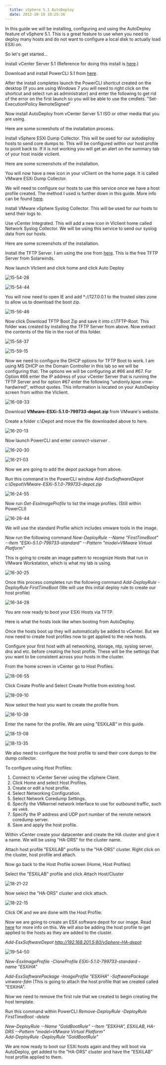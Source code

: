```yaml
---
  title: vSphere 5.1 AutoDeploy
  date: 2012-10-18 18:25:36
---
```


In this guide we will be installing, configuring and using the
AutoDeploy feature of vSphere 5.1. This is a great feature to use when
you need to deploy many hosts and do not want to configure a local disk
to actually load ESXi on.

So let's get started...

Install vCenter Server 5.1 (Reference for doing this install is [here](https://everythingshouldbevirtual.com/vcenter-5-1-quick-installation-screenshots "http\://everythingshouldbevirtual.com/2012/09/12/vcenter-5-1-quick-installation-screenshots/").)

Download and install PowerCLI 5.1 from [here](http://communities.vmware.com/community/vmtn/server/vsphere/automationtools/powercli?view=overview "http\://communities.vmware.com/community/vmtn/server/vsphere/automationtools/powercli?view=overview").

After the install completes launch the PowerCLI shortcut created on the
desktop (If you are using Windows 7 you will need to right click on the
shortcut and select run as administrator) and enter the following to get
rid of the error on the first launch so you will be able to use the
cmdlets. "Set-ExecutionPolicy RemoteSigned"

Now install AutoDeploy from vCenter Server 5.1 ISO or other media that
you are using.

Here are some screeshots of the installation process.

Install vSphere ESXi Dump Collector. This will be used for our
autodeploy hosts to send core dumps to. This will be configured within
our host profile to point back to. If it is not working you will get an
alert on the summary tab of your host inside viclient.

Here are some screenshots of the installation.

You will now have a new icon in your viClient on the home page. It is
called VMware ESXi Dump Collector.

We will need to configure our hosts to use this service once we have a
host profile created. The method I used is further down in this guide.
More info can be found [here](http://kb.vmware.com/selfservice/microsites/search.do?cmd=displayKC&docType=kc&docTypeID=DT_KB_1_1&externalId=2002955 "http\://kb.vmware.com/selfservice/microsites/search.do?cmd=displayKC&docType=kc&docTypeID=DT_KB_1_1&externalId=2002955").

Install VMware vSphere Syslog Collector. This will be used for our hosts
to send their logs to.

Use vCenter Integrated. This will add a new icon in VIclient home called
Network Syslog Collector. We will be using this service to send our
syslog data from our hosts.

Here are some screenshots of the installation.

Install the TFTP Server. I am using the one from [here](http://www.solarwinds.com/products/freetools/free_tftp_server.aspx "http\://www.solarwinds.com/products/freetools/free_tftp_server.aspx").
This is the free TFTP Server from Solarwinds.

Now launch VIclient and click home and click Auto Deploy

![](../../assets/15-54-28-300x169.png "15-54-28")

![](../../assets/15-54-44-300x139.png "15-54-44")

You will now need to open IE and add \*://127.0.0.1 to the trusted sites
zone to allow us to download the boot zip.

![](../../assets/15-56-46-284x300.png "15-56-46")

Now click Download TFTP Boot Zip and save it into c:\\TFTP-Root. This
folder was created by installing the TFTP Server from above. Now extract
the contents of the file in the root of this folder.

![](../../assets/15-58-37-300x115.png "15-58-37")

![](../../assets/15-59-15-300x135.png "15-59-15")

Now we need to configure the DHCP options for TFTP Boot to work. I am
using MS DHCP on the Domain Controller in this lab so we will be
configuring that. The options we will be configuring at #66 and #67.
For Option #66 enter the IP address of your vCenter Server that is
running the TFTP Server and for option #67 enter the following
"undionly.kpxe.vmw-hardwired", without quotes. This information is
located on your AutoDeploy screen from within the VIclient.

![](../../assets/16-08-33-300x101.png "16-08-33")

Download **VMware-ESXi-5.1.0-799733-depot.zip** from VMware's website.

Create a folder c:\\Depot and move the file downloaded above to here.

![](../../assets/16-20-13-300x117.png "16-20-13")

Now launch PowerCLI and enter _connect-viserver_ .

![](../../assets/16-20-30-300x122.png "16-20-30")

![](../../assets/16-21-03-300x151.png "16-21-03")

Now we are going to add the depot package from above.

Run this command in the PowerCLI window _Add-EsxSoftwareDepot
c:\\Depot\\VMware-ESXi-5.1.0-799733-depot.zip_

![](../../assets/16-24-55-300x160.png "16-24-55")

Now run _Get-EsxImageProfile_ to list the image profiles. (Still within
PowerCLI)

![](../../assets/16-26-44-300x151.png "16-26-44")

We will use the standard Profile which includes vmware tools in the
image.

Now run the following command _New-DeployRule --Name "FirstTimeBoot"
\--Item "ESXi-5.1.0-799733-standard" --Pattern "model=VMware Virtual
Platform"_

This is going to create an image pattern to recognize Hosts that run in
VMware Workstation, which is what my lab is using.

![](../../assets/16-30-25-300x157.png "16-30-25")

Once this process completes run the following command _Add-DeployRule
\-DeployRule FirstTimeBoot_ (We will use this initial deploy rule to
create our host profile)

![](../../assets/16-34-28-300x148.png "16-34-28")

You are now ready to boot your ESXi Hosts via TFTP.

Here is what the hosts look like when booting from AutoDeploy.

Once the hosts boot up they will automatically be added to vCenter. But
we now need to create host profiles now to get applied to the new hosts.

Configure your first host with all networking, storage, ntp, syslog
server, dns and etc. before creating the host profile. These will be the
settings that you want to be consistent across your hosts in the
cluster.

From the home screen in vCenter go to Host Profiles.

![](../../assets/18-06-55-300x134.png "18-06-55")

Click Create Profile and Select Create Profile from existing host.

![](../../assets/18-09-10-300x222.png "18-09-10")

Now select the host you want to create the profile from.

![](../../assets/18-10-39-300x224.png "18-10-39")

Enter the name for the profile. We are using "ESXiLAB" in this guide.

![](../../assets/18-13-08-300x222.png "18-13-08")

![](../../assets/18-13-35-300x223.png "18-13-35")

We also need to configure the host profile to send their core dumps to
the dump collector.

To configure using Host Profiles:

1.  Connect to vCenter Server using the vSphere Client.
2.  Click Home and select Host Profiles.
3.  Create or edit a host profile.
4.  Select Networking Configuration.
5.  Select Network Coredump Settings.
6.  Specify the VMkernel network interface to use for outbound traffic,
    such as `vmk0`.
7.  Specify the IP address and UDP port number of the remote network
    coredump server.
8.  Save and apply the host profile.

Within vCenter create your datacenter and create the HA cluster and give
it a name. We will be using "HA-DRS" for the cluster name.

Attach host profile "ESXiLAB" profile to the "HA-DRS" cluster. Right
click on the cluster, host profile and attach.

Now go back to the Host Profile screen (Home, Host Profiles)

Select the "ESXiLAB" profile and click Attach Host/Cluster

![](../../assets/18-21-22-300x189.png "18-21-22")

Now select the "HA-DRS" cluster and click attach.

![](../../assets/18-22-15-300x189.png "18-22-15")

Click OK and we are done with the Host Profile.

Now we are going to create an ESX software depot for our image. Read [here](http://pubs.vmware.com/vsphere-50/index.jsp?topic=%2Fcom.vmware.powercli.cmdletref.doc_50%2FAdd-EsxSoftwareDepot.html "http\://pubs.vmware.com/vsphere-50/index.jsp?topic=%2Fcom.vmware.powercli.cmdletref.doc_50%2FAdd-EsxSoftwareDepot.html") for more info on this. We will also be adding the host profile
to get applied to the hosts as they are added to the cluster.

_Add-EsxSoftwareDepot <http://192.168.201.5:80/vSphere-HA-depot>_

![](../../assets/19-54-50-300x151.png "19-54-50")

_New-EsxImageProfile -CloneProfile ESXi-5.1.0-799733-standard
\-name "ESXiHA"_

_Add-EsxSoftwarePackage -ImageProfile "ESXiHA" -SoftwarePackage
vmware-fdm_ (This is going to attach the host profile that we created
called "ESXiHA".

Now we need to remove the first rule that we created to begin creating
the host template.

Run this command within PowerCLI _Remove-DeployRule -DeployRule
FirstTimeBoot -delete_

_New-DeployRule --Name "GoldBootRule" --Item "ESXiHA", ESXiLAB, HA-DRS
\--Pattern "model=VMware Virtual Platform"_\
_Add-DeployRule -DeployRule "GoldBootRule"_

We are now ready to boot our ESXi hosts again and they will boot via
AutoDeploy, get added to the "HA-DRS" cluster and have the "ESXiLAB"
host profile applied to them.
